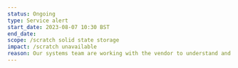 ```yaml
---
status: Ongoing
type: Service alert
start_date: 2023-08-07 10:30 BST
end_date: 
scope: /scratch solid state storage
impact: /scratch unavailable
reason: Our systems team are working with the vendor to understand and try to resolve the issue.    
---
```


